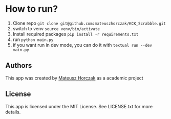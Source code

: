 # How to run?
1. Clone repo
`git clone git@github.com:mateuszhorczak/KCK_Scrabble.git`
2. switch to venv
`source venv/bin/activate`
3. Install required packages
`pip install -r requirements.txt`
4. run
`python main.py`
5. if you want run in dev mode, you can do it with
`textual run --dev main.py`

## Authors

This app was created by [Mateusz Horczak](https://github.com/mateuszhorczak) as a academic project

## License

This app is licensed under the MIT License. See LICENSE.txt for more details.

